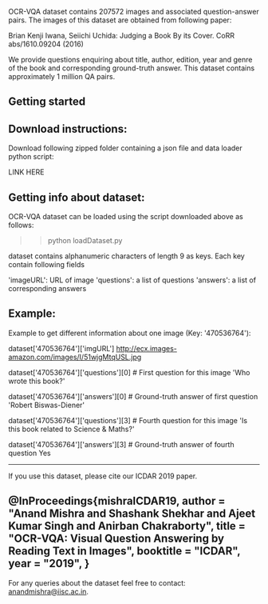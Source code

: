 OCR-VQA dataset contains 207572 images and associated question-answer pairs.
The images of this dataset are obtained from following paper:

Brian Kenji Iwana, Seiichi Uchida: 
Judging a Book By its Cover. CoRR abs/1610.09204 (2016)

We provide questions enquiring about title, author, edition, year and
genre of the book and corresponding ground-truth answer. This dataset
contains approximately 1 million QA pairs.


Getting started
---------------------------------------------------------------
Download instructions:
---------------------
Download following zipped folder containing a json file 
and data loader python script:

LINK HERE

Getting info about dataset:
---------------------------
OCR-VQA dataset can be loaded using the script downloaded above as follows:

>> python loadDataset.py

dataset contains alphanumeric characters of length 9 as keys. Each key contain
following fields

'imageURL': URL of image 
'questions': a list of questions
'answers': a list of corresponding answers


Example:
-----------------------------------------------------------
Example to get different information about one image (Key: '470536764'):

dataset['470536764']['imgURL']
http://ecx.images-amazon.com/images/I/51wjgMtqUSL.jpg

dataset['470536764']['questions'][0] # First question for this image
'Who wrote this book?'

dataset['470536764']['answers'][0] # Ground-truth answer of first question
'Robert Biswas-Diener' 

dataset['470536764']['questions'][3] # Fourth question for this image
'Is this book related to Science & Maths?'

dataset['470536764']['answers'][3] # Ground-truth answer of fourth question
Yes

------------------------------------------------------------------
If you use this dataset, please cite our ICDAR 2019 paper.

@InProceedings{mishraICDAR19,
  author    = "Anand Mishra and Shashank Shekhar and Ajeet Kumar Singh and Anirban Chakraborty",
  title     = "OCR-VQA: Visual Question Answering by Reading Text in Images",
  booktitle = "ICDAR",
  year      = "2019",
}
-----------------------------------------------------------------

For any queries about the dataset feel free to contact: anandmishra@iisc.ac.in.
